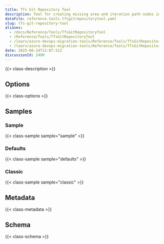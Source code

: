 ```yaml
---
title: Tfs Git Repository Tool
description: Tool for creating missing area and iteration path nodes in the target project during migration. Configurable through TfsNodeStructureToolOptions to specify which node types to create.
dataFile: reference.tools.tfsgitrepositorytool.yaml
slug: tfs-git-repository-tool
aliases:
  - /docs/Reference/Tools/TfsGitRepositoryTool
  - /Reference/Tools/TfsGitRepositoryTool
  - /learn/azure-devops-migration-tools/Reference/Tools/TfsGitRepositoryTool
  - /learn/azure-devops-migration-tools/Reference/Tools/TfsGitRepositoryTool/index.md
date: 2025-06-24T12:07:31Z
discussionId: 2490
---
```


{{< class-description >}}

## Options

{{< class-options >}}

## Samples

### Sample

{{< class-sample sample="sample" >}}

### Defaults

{{< class-sample sample="defaults" >}}

### Classic

{{< class-sample sample="classic" >}}

## Metadata

{{< class-metadata >}}

## Schema

{{< class-schema >}}
